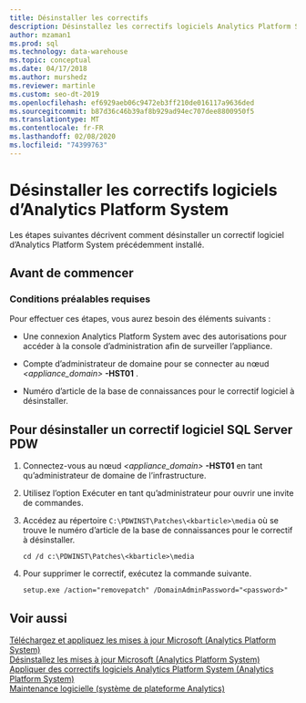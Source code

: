 ```yaml
---
title: Désinstaller les correctifs
description: Désinstallez les correctifs logiciels Analytics Platform System.
author: mzaman1
ms.prod: sql
ms.technology: data-warehouse
ms.topic: conceptual
ms.date: 04/17/2018
ms.author: murshedz
ms.reviewer: martinle
ms.custom: seo-dt-2019
ms.openlocfilehash: ef6929aeb06c9472eb3ff210de016117a9636ded
ms.sourcegitcommit: b87d36c46b39af8b929ad94ec707dee8800950f5
ms.translationtype: MT
ms.contentlocale: fr-FR
ms.lasthandoff: 02/08/2020
ms.locfileid: "74399763"
---
```

# <a name="uninstall-analytics-platform-system-hotfixes"></a>Désinstaller les correctifs logiciels d’Analytics Platform System 
Les étapes suivantes décrivent comment désinstaller un correctif logiciel d’Analytics Platform System précédemment installé.  
  
## <a name="before-you-begin"></a>Avant de commencer  
  
### <a name="prerequisites"></a>Conditions préalables requises  
Pour effectuer ces étapes, vous aurez besoin des éléments suivants :  
  
-   Une connexion Analytics Platform System avec des autorisations pour accéder à la console d’administration afin de surveiller l’appliance.  
  
-   Compte d’administrateur de domaine pour se connecter au nœud <em><appliance_domain></em> **-HST01** .  
  
-   Numéro d’article de la base de connaissances pour le correctif logiciel à désinstaller.  
  
## <a name="HowToUninstallPDW"></a>Pour désinstaller un correctif logiciel SQL Server PDW  
  
1.  Connectez-vous au nœud <em><appliance_domain></em> **-HST01** en tant qu’administrateur de domaine de l’infrastructure.  
  
2.  Utilisez l’option Exécuter en tant qu’administrateur pour ouvrir une invite de commandes.  
  
3.  Accédez au répertoire `C:\PDWINST\Patches\<kbarticle>\media` où *<kbarticle>* se trouve le numéro d’article de la base de connaissances pour le correctif à désinstaller.  
  
    ```  
    cd /d c:\PDWINST\Patches\<kbarticle>\media  
    ```  
  
4.  Pour supprimer le correctif, exécutez la commande suivante.  
  
    ```  
    setup.exe /action="removepatch" /DomainAdminPassword="<password>"  
    ```  
  
## <a name="see-also"></a>Voir aussi  
[Téléchargez et appliquez les mises à jour Microsoft &#40;Analytics Platform System&#41;](download-and-apply-microsoft-updates.md)  
[Désinstallez les mises à jour Microsoft &#40;Analytics Platform System&#41;](uninstall-microsoft-updates.md)  
[Appliquer des correctifs logiciels Analytics Platform System &#40;Analytics Platform System&#41;](apply-analytics-platform-system-hotfixes.md)  
[Maintenance logicielle &#40;système de plateforme Analytics&#41;](software-servicing.md)  
  
